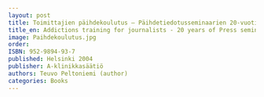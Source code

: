 ```yaml
---
layout: post
title: Toimittajien päihdekoulutus – Päihdetiedotusseminaarien 20-vuotinen taival - A-klinikkasäätiön monistesarja nro 37 (30s.)
title_en: Addictions training for journalists - 20 years of Press seminars on addictions
image: Paihdekoulutus.jpg
order: 
ISBN: 952-9894-93-7
published: Helsinki 2004
publisher: A-klinikkasäätiö
authors: Teuvo Peltoniemi (author)
categories: Books
---
```

